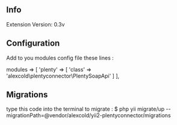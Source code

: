 ## Info

Extension Version: 0.3v

## Configuration

Add to you modules config file these lines :

modules => [
    'plenty' => [
        'class' => 'alexcold\plentyconnector\PlentySoapApi'
    ]
],

## Migrations

type this code into the terminal to migrate : $ php yii migrate/up --migrationPath=@vendor/alexcold/yii2-plentyconnector/migrations